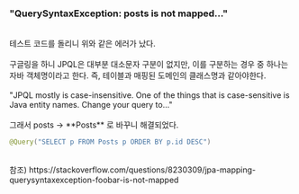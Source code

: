 ### "QuerySyntaxException: posts is not mapped…" ###
<br>
테스트 코드를 돌리니 위와 같은 에러가 났다.
<br><br>
구글링을 하니 JPQL은 대부분 대소문자 구분이 없지만, 이를 구분하는 경우 중 하나는 자바 객체명이라고 한다. 즉, 테이블과 매핑된 도메인의 클래스명과 같아야한다.
<br><br>
"JPQL mostly is case-insensitive. One of the things that is case-sensitive is Java entity names. Change your query to..."
<br><br>
그래서 posts -> **Posts** 로 바꾸니 해결되었다.

```java
@Query("SELECT p FROM Posts p ORDER BY p.id DESC")
```

<br>
참조) https://stackoverflow.com/questions/8230309/jpa-mapping-querysyntaxexception-foobar-is-not-mapped
<br>
